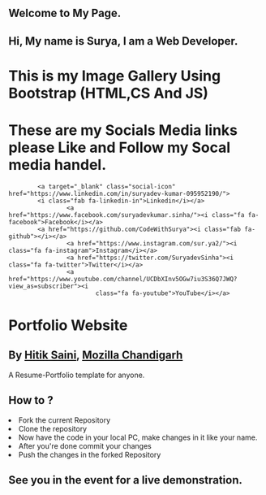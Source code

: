 ## Welcome to My Page.
## Hi, My name is Surya, I am a Web Developer.
# This is my Image Gallery Using Bootstrap (HTML,CS And JS) 

# These are my Socials Media links please Like and Follow my Socal media handel. 


		    <a target="_blank" class="social-icon" href="https://www.linkedin.com/in/suryadev-kumar-095952190/">
		    <i class="fab fa-linkedin-in">Linkedin</i></a>
                    <a href="https://www.facebook.com/suryadevkumar.sinha/"><i class="fa fa-facebook">Facebook</i></a>
		    <a href="https://github.com/CodeWithSurya"><i class="fab fa-github"></i></a>
                    <a href="https://www.instagram.com/sur.ya2/"><i class="fa fa-instagram">Instagram</i></a>
                    <a href="https://twitter.com/SuryadevSinha"><i class="fa fa-twitter">Twitter</i></a>
                    <a href="https://www.youtube.com/channel/UCDbXInv5OGw7iu3S36Q7JWQ?view_as=subscriber"><i
                            class="fa fa-youtube">YouTube</i></a>
               



# Portfolio Website
## By [Hitik Saini](https://hitik20.tech/), [Mozilla Chandigarh](https://mozillachandigarh.tech/)
A Resume-Portfolio template for anyone.

## How to ?
<li>Fork the current Repository </li>
<li>Clone the repository </li>
<li>Now have the code in your local PC, make changes in it like your name. </li>
<li>After you're done commit your changes </li>
<li>Push the changes in the forked Repository </li>

## See you in the event for a live demonstration.
